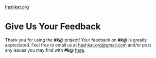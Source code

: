 [hashkat.org](http://hashkat.org)

# Give Us Your Feedback

Thank you for using the ***#k@*** project! Your feedback on ***#k@*** is greatly appreciated. Feel free to email us at [hashkat.org@gmail.com](mailto:hashkat.org@gmail.com) and/or post any issues you may find with ***#k@*** [here](https://github.com/hashkat/hashkat/issues).